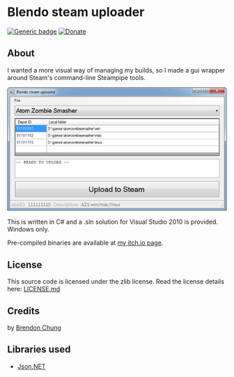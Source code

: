 ﻿# Blendo steam uploader
[![Generic badge](https://img.shields.io/badge/Download-itch.io-ff69b4.svg)](https://blendogames.itch.io/blendo-steam-uploader) [![Donate](https://img.shields.io/badge/donate-$$$-brightgreen.svg)](https://blendogames.itch.io/blendo-steam-uploader/purchase)

## About
I wanted a more visual way of managing my builds, so I made a gui wrapper around Steam's command-line Steampipe tools.

[![screenshot of Blendo steam uploader](screenshot.png)](screenshot.png)

This is written in C# and a .sln solution for Visual Studio 2010 is provided. Windows only.

Pre-compiled binaries are available at [my itch.io page](https://blendogames.itch.io/blendo-steam-uploader).

## License
This source code is licensed under the zlib license. Read the license details here: [LICENSE.md](https://github.com/blendogames/steam_uploader/blob/master/license.md)

## Credits
by [Brendon Chung](http://blendogames.com)

## Libraries used
- [Json.NET](https://www.newtonsoft.com/json)
